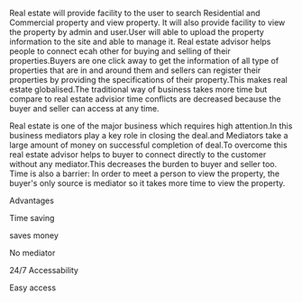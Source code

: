
Real estate will provide facility to the user to search Residential and Commercial property and view property. It will also provide facility to view the property by admin and user.User will able to upload the property information to the site and able to manage it.
Real estate advisor helps people to connect ecah other for buying and selling of their properties.Buyers are one click away to get the information of all type of properties that are in and around them and sellers can register their properties by providing the specifications of their property.This makes real estate globalised.The traditional way of business takes more time but compare to real estate advisior time conflicts are decreased because the buyer and seller can access at any time.

Real estate is one of the major business which requires high attention.In this business mediators play a key role in closing the deal.and Mediators take a large amount of money on successful completion of deal.To overcome this real estate advisor helps to buyer to connect directly to the customer without any mediator.This decreases the burden to buyer and seller too.
Time is also a barrier: In order to meet a person to view the property, the buyer's only source is mediator so it takes more time to view the property.

Advantages

Time saving

saves money

No mediator

24/7 Accessability

Easy access
